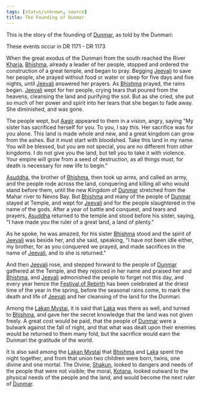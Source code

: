 ```yaml
---
tags: [status/unknown, source]
title: The Founding of Dunmar
---
```


This is the story of the founding of [Dunmar](<../gazetteer/greater-dunmar/realms/dunmar/dunmar.md>), as told by the Dunmari:



These events occur in DR 1171 - DR 1173

When the great exodus of the Dunmari from the south reached the River [Kharja](<../gazetteer/istaros-watershed/rivers/kharja.md>), [Bhishma](<../cosmology/gods/incorporeal-gods/dunmari-pantheon/bhishma.md>), already a leader of her people, stopped and ordered the construction of a great temple, and began to pray. Begging [Jeevali](<../cosmology/gods/incorporeal-gods/dunmari-pantheon/jeevali.md>) to save her people, she prayed without food or water or sleep for five days and five nights, until [Jeevali](<../cosmology/gods/incorporeal-gods/dunmari-pantheon/jeevali.md>) answered her prayers. As [Bhishma](<../cosmology/gods/incorporeal-gods/dunmari-pantheon/bhishma.md>) prayed, the rains began. [Jeevali](<../cosmology/gods/incorporeal-gods/dunmari-pantheon/jeevali.md>) wept for her people, crying tears that poured from the heavens, cleansing the land and purifying the soil. But as she cried, she put so much of her power and spirit into her tears that she began to fade away. She diminished, and was gone.

The people wept, but [Aagir](<../cosmology/gods/incorporeal-gods/dunmari-pantheon/aagir.md>) appeared to them in a vision, angry, saying "My sister has sacrificed herself for you. To you, I say this. Her sacrifice was for you alone. This land is made whole and new, and a great kingdom can grow from the ashes. But it must start with bloodshed. Take this land in my name. You will be blessed, but you are not special, you are no different from other kingdoms. I do not give you the land, but tell you to take it with violence. Your empire will grow from a seed of destruction, as all things must, for death is necessary for new life to begin." 

[Asuddha](<../people/historical-figures/asuddha.md>), the brother of [Bhishma](<../cosmology/gods/incorporeal-gods/dunmari-pantheon/bhishma.md>), then took up arms, and called an army, and the people rode across the land, conquering and killing all who would stand before them, until the new Kingdom of [Dunmar](<../gazetteer/greater-dunmar/realms/dunmar/dunmar.md>) stretched from the Mahar river to Nevos Bay. But [Bhishma](<../cosmology/gods/incorporeal-gods/dunmari-pantheon/bhishma.md>) and many of the people of [Dunmar](<../gazetteer/greater-dunmar/realms/dunmar/dunmar.md>) stayed at Temple, and wept for [Jeevali](<../cosmology/gods/incorporeal-gods/dunmari-pantheon/jeevali.md>) and for the people slaughtered in the name of the gods. After a year of battle and conquest, and tears and prayers, [Asuddha](<../people/historical-figures/asuddha.md>) returned to the temple and stood before his sister, saying, "I have made you the ruler of a great land, a land of plenty."

As he spoke, he was amazed, for his sister [Bhishma](<../cosmology/gods/incorporeal-gods/dunmari-pantheon/bhishma.md>) stood and the spirit of [Jeevali](<../cosmology/gods/incorporeal-gods/dunmari-pantheon/jeevali.md>) was beside her, and she said, speaking, "I have not been idle either, my brother, for as you conquered we prayed, and made sacrifices in the name of [Jeevali](<../cosmology/gods/incorporeal-gods/dunmari-pantheon/jeevali.md>), and lo she is returned."

And then [Jeevali](<../cosmology/gods/incorporeal-gods/dunmari-pantheon/jeevali.md>) rose, and stepped forward to the people of [Dunmar](<../gazetteer/greater-dunmar/realms/dunmar/dunmar.md>) gathered at the Temple, and they rejoiced in her name and praised her and [Bhishma](<../cosmology/gods/incorporeal-gods/dunmari-pantheon/bhishma.md>), and [Jeevali](<../cosmology/gods/incorporeal-gods/dunmari-pantheon/jeevali.md>) admonished the people to forget not this day, and every year hence the [Festival of Rebirth](<../time/holidays-and-festivals/dunmari-festivals/festival-of-rebirth.md>) has been celebrated at the driest time of the year in the spring, before the seasonal rains come, to mark the death and life of [Jeevali](<../cosmology/gods/incorporeal-gods/dunmari-pantheon/jeevali.md>) and her cleansing of the land for the Dunmari. 

Among the [Lakan Mystai](<../groups/dunmari-mystery-cults/lakan-mystai.md>), it is said that [Laka](<../cosmology/gods/incorporeal-gods/dunmari-pantheon/laka.md>) was there as well, and turned to [Bhishma](<../cosmology/gods/incorporeal-gods/dunmari-pantheon/bhishma.md>), and gave her the secret knowledge that the land was not given freely. A great cost would be paid, that the people of [Dunmar](<../gazetteer/greater-dunmar/realms/dunmar/dunmar.md>) were a bulwark against the fall of night, and that what was dealt upon their enemies would be returned to them many fold, but the sacrifice would earn the Dunmari the gratitude of the world. 

It is also said among the [Lakan Mystai](<../groups/dunmari-mystery-cults/lakan-mystai.md>) that [Bhishma](<../cosmology/gods/incorporeal-gods/dunmari-pantheon/bhishma.md>) and [Laka](<../cosmology/gods/incorporeal-gods/dunmari-pantheon/laka.md>) spent the night together, and from that union two children were born, twins, one divine and one mortal. The Divine, [Shakun](<../cosmology/gods/incorporeal-gods/dunmari-pantheon/shakun.md>), looked to dangers and needs of the people that were not visible; the moral, [Kotana](<../people/historical-figures/dunmari-rulers/kotana.md>), looked outward to the physical needs of the people and the land, and would become the next ruler of [Dunmar](<../gazetteer/greater-dunmar/realms/dunmar/dunmar.md>).

